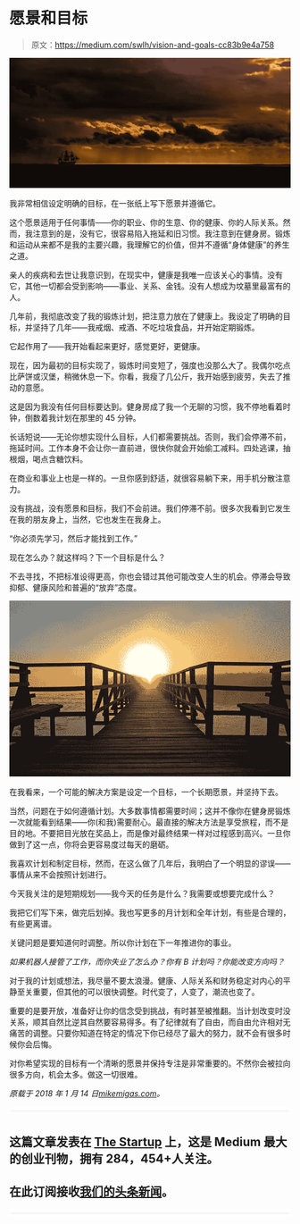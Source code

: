 # 愿景和目标

> 原文：<https://medium.com/swlh/vision-and-goals-cc83b9e4a758>

![](img/98d54cc50ab5d303e07639f866102705.png)

我非常相信设定明确的目标，在一张纸上写下愿景并遵循它。

这个愿景适用于任何事情——你的职业、你的生意、你的健康、你的人际关系。然而，我注意到的是，没有它，很容易陷入拖延和旧习惯。我注意到在健身房。锻炼和运动从来都不是我的主要兴趣，我理解它的价值，但并不遵循“身体健康”的养生之道。

亲人的疾病和去世让我意识到，在现实中，健康是我唯一应该关心的事情。没有它，其他一切都会受到影响——事业、关系、金钱。没有人想成为坟墓里最富有的人。

几年前，我彻底改变了我的锻炼计划，把注意力放在了健康上。我设定了明确的目标，并坚持了几年——我戒烟、戒酒、不吃垃圾食品，并开始定期锻炼。

它起作用了——我开始看起来更好，感觉更好，更健康。

现在，因为最初的目标实现了，锻炼时间变短了，强度也没那么大了。我偶尔吃点比萨饼或汉堡，稍微休息一下。你看，我瘦了几公斤，我开始感到疲劳，失去了推动的意愿。

这是因为我没有任何目标要达到。健身房成了我一个无聊的习惯，我不停地看着时钟，倒数着我计划在那里的 45 分钟。

长话短说——无论你想实现什么目标，人们都需要挑战。否则，我们会停滞不前，拖延时间。工作本身不会让你一直前进，很快你就会开始偷工减料。四处逃课，抽根烟，喝点含糖饮料。

在商业和事业上也是一样的。一旦你感到舒适，就很容易躺下来，用手机分散注意力。

没有挑战，没有愿景和目标，我们不会前进。我们停滞不前。很多次我看到它发生在我的朋友身上，当然，它也发生在我身上。

“你必须先学习，然后才能找到工作。”

现在怎么办？就这样吗？下一个目标是什么？

不去寻找，不把标准设得更高，你也会错过其他可能改变人生的机会。停滞会导致抑郁、健康风险和普遍的“放弃”态度。

![](img/be8ff793d0df101999588ffbe24b0c30.png)

在我看来，一个可能的解决方案是设定一个目标，一个长期愿景，并坚持下去。

当然，问题在于如何遵循计划。大多数事情都需要时间；这并不像你在健身房锻炼一次就能看到结果——你(和我)需要耐心。最直接的解决方法是享受旅程，而不是目的地。不要把目光放在奖品上，而是像对最终结果一样对过程感到高兴。一旦你做到了这一点，你将会更容易度过每天的磨砺。

我喜欢计划和制定目标，然而，在这么做了几年后，我明白了一个明显的谬误——事情从来不会按照计划进行。

今天我关注的是短期规划——我今天的任务是什么？我需要或想要完成什么？

我把它们写下来，做完后划掉。我也写更多的月计划和全年计划，有些是合理的，有些更离谱。

关键问题是要知道何时调整。所以你计划在下一年推进你的事业。

*如果机器人接管了工作，而你失业了怎么办？你有 B 计划吗？你能改变方向吗？*

对于我的计划或想法，我尽量不要太浪漫。健康、人际关系和财务稳定对内心的平静至关重要，但其他的可以很快调整。时代变了，人变了，潮流也变了。

重要的是要开放，准备好让你的信念受到挑战，有时甚至被推翻。当计划改变时没关系，顺其自然比逆其自然要容易得多。有了纪律就有了自由，而自由允许相对无痛苦的调整。只要你知道在特定的情况下你已经尽了最大的努力，就不会有很多时候你会后悔。

对你希望实现的目标有一个清晰的愿景并保持专注是非常重要的。不然你会被拉向很多方向，机会太多。做这一切很难。

*原载于 2018 年 1 月 14 日*[*mikemigas.com*](http://mikemigas.com/vision-and-goals/)*。*

![](img/731acf26f5d44fdc58d99a6388fe935d.png)

## 这篇文章发表在 [The Startup](https://medium.com/swlh) 上，这是 Medium 最大的创业刊物，拥有 284，454+人关注。

## 在此订阅接收[我们的头条新闻](http://growthsupply.com/the-startup-newsletter/)。

![](img/731acf26f5d44fdc58d99a6388fe935d.png)